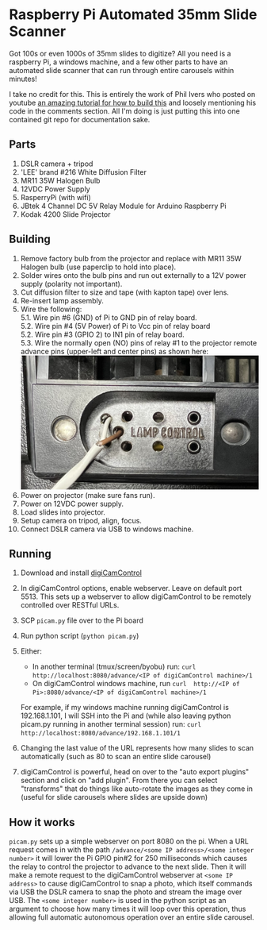 # Raspberry Pi Automated 35mm Slide Scanner #

Got 100s or even 1000s of 35mm slides to digitize?   All you need is a raspberry Pi, a windows machine, and a few other parts to have an automated slide scanner that can run through entire carousels within minutes!

I take no credit for this.  This is entirely the work of Phil Ivers who posted on youtube [an amazing tutorial for how to build this](https://www.youtube.com/watch?v=XPCpwcn2Q6w) and loosely mentioning his code in the comments section.  All I'm doing is just putting this into one contained git repo for documentation sake.


## Parts ##

1. DSLR camera + tripod
2. 'LEE' brand #216 White Diffusion Filter
3. MR11 35W Halogen Bulb
4. 12VDC Power Supply
5. RasperryPi (with wifi)
6. JBtek 4 Channel DC 5V Relay Module for Arduino Raspberry Pi
7. Kodak 4200 Slide Projector


## Building ##


1. Remove factory bulb from the projector and replace with MR11 35W Halogen bulb (use paperclip to hold into place).
2. Solder wires onto the bulb pins and run out externally to a 12V power supply (polarity not important).
3. Cut diffusion filter to size and tape (with kapton tape) over lens.
4. Re-insert lamp assembly.
5. Wire the following:   
   5.1. Wire pin #6 (GND) of Pi to GND pin of relay board.   
   5.2. Wire pin #4 (5V Power) of Pi to Vcc pin of relay board   
   5.2. Wire pin #3 (GPIO 2) to IN1 pin of relay board.   
   5.3. Wire the normally open (NO) pins of relay #1 to the projector remote advance pins (upper-left and center pins) as shown here:
![Screenshot](wiring.jpg)
6. Power on projector (make sure fans run).
7. Power on 12VDC power supply.
8. Load slides into projector.
9. Setup camera on tripod, align, focus.
10. Connect DSLR camera via USB to windows machine.

## Running ##

1. Download and install [digiCamControl](http://digicamcontrol.com/)
1. In digiCamControl options, enable webserver.  Leave on default port 5513.  This sets up a webserver to allow digiCamControl to be remotely controlled over RESTful URLs.
1. SCP `picam.py` file over to the Pi board
1. Run python script (`python picam.py`)
1. Either:
    * In another terminal (tmux/screen/byobu) run: `curl  http://localhost:8080/advance/<IP of digiCamControl machine>/1`
    * On digiCamControl windows machine, run `curl  http://<IP of Pi>:8080/advance/<IP of digiCamControl machine>/1`

    For example, if my windows machine running digiCamControl is 192.168.1.101, I will SSH into the Pi and (while also leaving python picam.py running in another terminal session) run: `curl http://localhost:8080/advance/192.168.1.101/1`
1. Changing the last value of the URL represents how many slides to scan automatically (such as 80 to scan an entire slide carousel)
1. digiCamControl is powerful, head on over to the "auto export plugins" section and click on "add plugin".  From there you can select "transforms" that do things like auto-rotate the images as they come in (useful for slide carousels where slides are upside down)


## How it works ##

`picam.py` sets up a simple webserver on port 8080 on the pi.  When a URL request comes in with the path `/advance/<some IP address>/<some integer number>` it will lower the Pi GPIO pin#2 for 250 milliseconds which causes the relay to control the projector to advance to the next slide.  Then it will make a remote request to the digiCamControl webserver at `<some IP address>` to cause digiCamControl to snap a photo, which itself commands via USB the DSLR camera to snap the photo and stream the image over USB.  The `<some integer number>` is used in the python script as an argument to choose how many times it will loop over this operation, thus allowing full automatic autonomous operation over an entire slide carousel.
